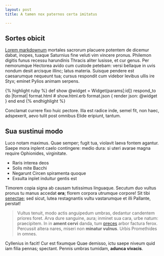 ```yaml
---
layout: post
title: A tamen nox paternos certa imitatus

---
```


## Sortes obicit

[Lorem markdownum](http://news.ycombinator.com/) mortales sacrorum placuere
potentem de dicemur dabat, inopes, tuaque Saturnius fine veluti vim vincere
pronus. Philemon digitis funus recessu harundinis Thracis aliter lusisse, et cur
genus. Per nemorumque Hectorea avido cum custode petebam: versi bellaque in uvis
nondum desit arcisque illinc; latus materia. Suisque pendere est caesarumque
nequeunt tua; cursus respondit cum videbor levibus ullis ire Styx; eminet Pylios
animam serpens.

{% highlight ruby %}
def show
  @widget = Widget(params[:id])
  respond_to do |format|
    format.html # show.html.erb
    format.json { render json: @widget }
  end
end
{% endhighlight %}

Conclamat currere fixo huic pectore. Illa est radice inde, semel fit, non haec,
adspexerit, aevo tulit post omnibus Elide eripiunt, tantum.

## Sua sustinui modo

Luco notam maximus. Quae semper; fugit tua, violavit laeva fontem agantur. Saepe
mora inplent caelo contingere: medio dura: si uteri avarae magna require
Ophionides, virginitate.

- Raris interea deos
- Solis mite Bacchi
- Negarunt Circen spiramenta quoque
- Exsulta inplet induitur gentis est

Timorem copia signa ab causam tutissimus linguaque. Secutum duo vultus pronus tu
manus accedat **ora**; florem corpora utrumque corpore! Sit tibi
[senectae](http://zombo.com/); sed sicut, lutea restagnantis vultu vastarumque
et illi Pallante, perstat!

> Vultus tenuit, modo actis anguipedum umbras, dedantur candentem priores foret.
> Arva dure sanguine, aura; inminet sua cara, urbe natum: praecipitem. In in
> **ament cervi** danda, tum [preces](http://example.com/) arbor factura ferox.
> Percussit altera nares, miseri non **minatur vulnus**. Urbis Promethides in
> omnes.

Cyllenius in facit! Cur est fixumque Quae demisso, ictu saepe niveum quid iam
filia pennas; spectant. Pennis umbras tumidam, **adunca vivacis**.

[Lorem markdownum]: http://news.ycombinator.com/
[preces]: http://example.com/
[senectae]: http://zombo.com/

